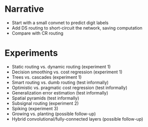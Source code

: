 # Narrative

- Start with a small convnet to predict digit labels
- Add DS routing to short-circuit the network, saving computation
- Compare with CR routing

# Experiments

- Static routing vs. dynamic routing (experiment 1)
- Decision smoothing vs. cost regression (experiment 1)
- Trees vs. cascades (experiment 1)
- Smart routing vs. dumb routing (test informally)
- Optimistic vs. pragmatic cost regression (test informally)
- Generalization error estimation (test informally)
- Spatial pyramids (test informally)
- Subsignal routing (experiment 2)
- Spiking (experiment 3)
- Growing vs. planting (possible follow-up)
- Hybrid convolutional/fully-connected layers (possible follow-up)
